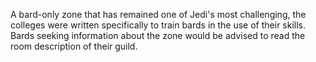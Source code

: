 A bard-only zone that has remained one of Jedi's most challenging, the colleges were written specifically to train bards in the use of their skills. Bards seeking information about the zone would be advised to read the room description of their guild.
